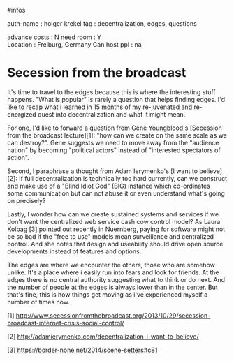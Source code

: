 #infos

auth-name       : holger krekel
tag             : decentralization, edges, questions

advance costs   : N
need room       : Y   
Location        : Freiburg, Germany
Can host ppl    : na


# Secession from the broadcast

It's time to travel to the edges because this is where the interesting stuff
happens.  "What is popular" is rarely a question that helps finding edges.
I'd like to recap what i learned in 15 months of my re-juvenated and
re-energized quest into decentralization and what it might mean.  

For one, I'd like to forward a question from Gene Youngblood's
[Secession from the broadcast lecture][1]: "how can we create on the
same scale as we can destroy?".  Gene suggests we need to move away from
the "audience nation" by becoming "political actors" instead of
"interested spectators of action".

Second, I paraphrase a thought from Adam Ierymenko's [I want to
believe][2]: If full decentralization is technically too hard currently,
can we construct and make use of a "Blind Idiot God" (BIG) instance
which co-ordinates some communication but can not abuse it or even
understand what's going on precisely?  

Lastly, I wonder how can we create sustained systems and services if we
don't want the centralized web service cash cow control model?
As Laura Kolbag [3] pointed out recently in Nuernberg, paying
for software might not be so bad if the "free to use" models 
mean surveillance and centralized control. And she notes
that design and useability should drive open source developments
instead of features and options.

The edges are where we encounter the others, those who are somehow unlike.
It's a place where i easily run into fears and look for friends.  At the edges
there is no central authority suggesting what to think or do next.  And
the number of people at the edges is always lower than in the center.
But that's fine, this is how things get moving as i've experienced
myself a number of times now.

[1] http://www.secessionfromthebroadcast.org/2013/10/29/secession-broadcast-internet-crisis-social-control/

[2] http://adamierymenko.com/decentralization-i-want-to-believe/

[3] https://border-none.net/2014/scene-setters#c81

